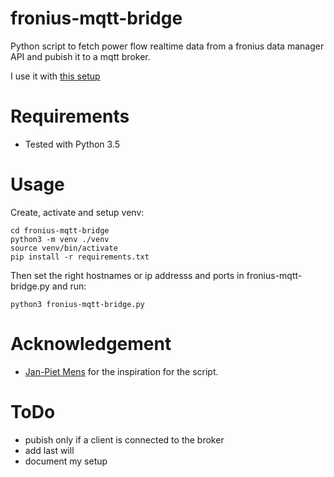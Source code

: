 # fronius-mqtt-bridge

Python script to fetch power flow realtime data from a fronius data manager API and pubish it to a mqtt broker.

I use it with [this setup](doc/setup.md)

# Requirements
* Tested with Python 3.5

# Usage
Create, activate and setup venv:

```
cd fronius-mqtt-bridge
python3 -m venv ./venv
source venv/bin/activate
pip install -r requirements.txt
```

Then set the right hostnames or ip addresss and ports in fronius-mqtt-bridge.py and run:

```
python3 fronius-mqtt-bridge.py
```

# Acknowledgement
* [Jan-Piet Mens](https://jpmens.net/2013/03/10/visualizing-energy-consumption-with-mqtt/) for the inspiration for the script.

# ToDo

* pubish only if a client is connected to the broker
* add last will
* document my setup